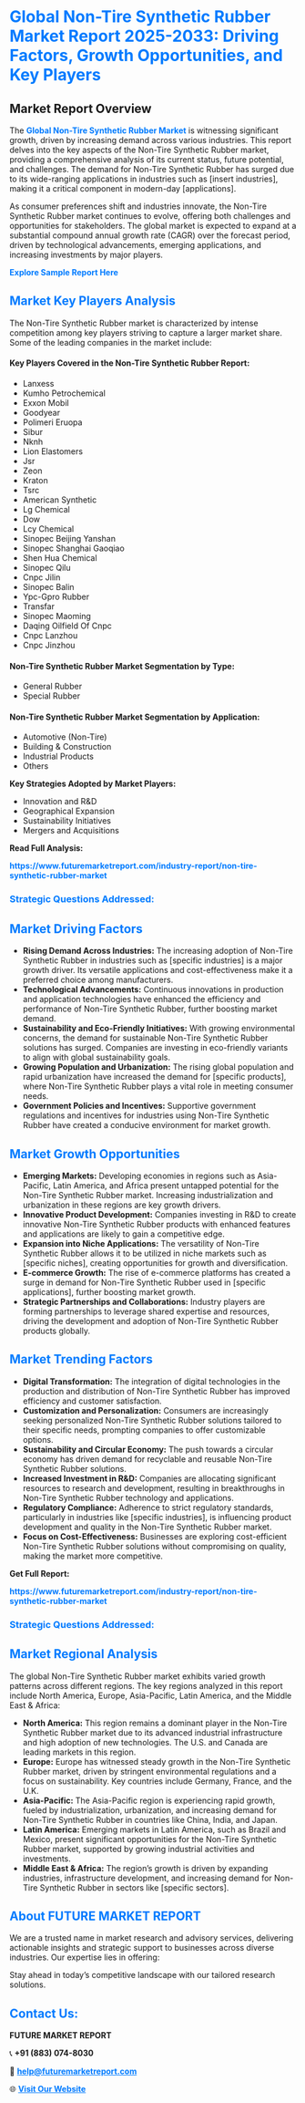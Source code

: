 <h1 style="color: #007BFF;">Global Non-Tire Synthetic Rubber Market Report 2025-2033: Driving Factors, Growth Opportunities, and Key Players</h1>

<section id="overview">
<h2>Market Report Overview</h2>
<p>The <a href="https://www.futuremarketreport.com/industry-report/non-tire-synthetic-rubber-market" style="color: #007BFF; text-decoration: none;"><strong>Global Non-Tire Synthetic Rubber Market</strong></a> is witnessing significant growth, driven by increasing demand across various industries. This report delves into the key aspects of the Non-Tire Synthetic Rubber market, providing a comprehensive analysis of its current status, future potential, and challenges. The demand for Non-Tire Synthetic Rubber has surged due to its wide-ranging applications in industries such as [insert industries], making it a critical component in modern-day [applications].</p>
<p>As consumer preferences shift and industries innovate, the Non-Tire Synthetic Rubber market continues to evolve, offering both challenges and opportunities for stakeholders. The global market is expected to expand at a substantial compound annual growth rate (CAGR) over the forecast period, driven by technological advancements, emerging applications, and increasing investments by major players.</p>
</section>

<section id="overview">
<p><a href="https://www.futuremarketreport.com/request-sample/reportId=29842" style="color: #007BFF; text-decoration: none;"><strong>Explore Sample Report Here</strong></a></p>
</section>

<section id="key-players">
<h2 style="color: #007BFF;">Market Key Players Analysis</h2>
<p>The Non-Tire Synthetic Rubber market is characterized by intense competition among key players striving to capture a larger market share. Some of the leading companies in the market include:</p>
<h4>Key Players Covered in the Non-Tire Synthetic Rubber Report:</h4>
<ul><li>Lanxess</li><li>Kumho Petrochemical</li><li>Exxon Mobil</li><li>Goodyear</li><li>Polimeri Eruopa</li><li>Sibur</li><li>Nknh</li><li>Lion Elastomers</li><li>Jsr</li><li>Zeon</li><li>Kraton</li><li>Tsrc</li><li>American Synthetic</li><li>Lg Chemical</li><li>Dow</li><li>Lcy Chemical</li><li>Sinopec Beijing Yanshan</li><li>Sinopec Shanghai Gaoqiao</li><li>Shen Hua Chemical</li><li>Sinopec Qilu</li><li>Cnpc Jilin</li><li>Sinopec Balin</li><li>Ypc-Gpro Rubber</li><li>Transfar</li><li>Sinopec Maoming</li><li>Daqing Oilfield Of Cnpc</li><li>Cnpc Lanzhou</li><li>Cnpc Jinzhou</li></ul>
<h4>Non-Tire Synthetic Rubber Market Segmentation by Type:</h4>
<ul><li>General Rubber</li><li>Special Rubber</li></ul>

<h4>Non-Tire Synthetic Rubber Market Segmentation by Application:</h4>
<ul><li>Automotive (Non-Tire)</li><li>Building &amp; Construction</li><li>Industrial Products</li><li>Others</li></ul>
<p><strong>Key Strategies Adopted by Market Players:</strong></p>
<ul>
<li>Innovation and R&D</li>
<li>Geographical Expansion</li>
<li>Sustainability Initiatives</li>
<li>Mergers and Acquisitions</li>
</ul>
</section>

<section>
<p><strong>Read Full Analysis: </strong></p><a href="https://www.futuremarketreport.com/industry-report/non-tire-synthetic-rubber-market" style="color: #007BFF; text-decoration: none;"><strong>https://www.futuremarketreport.com/industry-report/non-tire-synthetic-rubber-market</strong></a>
<h3 style="color: #007BFF;">Strategic Questions Addressed:</h3>
</section>

<section id="driving-factors">
<h2 style="color: #007BFF;">Market Driving Factors</h2>
<ul>
<li><strong>Rising Demand Across Industries:</strong> The increasing adoption of Non-Tire Synthetic Rubber in industries such as [specific industries] is a major growth driver. Its versatile applications and cost-effectiveness make it a preferred choice among manufacturers.</li>
<li><strong>Technological Advancements:</strong> Continuous innovations in production and application technologies have enhanced the efficiency and performance of Non-Tire Synthetic Rubber, further boosting market demand.</li>
<li><strong>Sustainability and Eco-Friendly Initiatives:</strong> With growing environmental concerns, the demand for sustainable Non-Tire Synthetic Rubber solutions has surged. Companies are investing in eco-friendly variants to align with global sustainability goals.</li>
<li><strong>Growing Population and Urbanization:</strong> The rising global population and rapid urbanization have increased the demand for [specific products], where Non-Tire Synthetic Rubber plays a vital role in meeting consumer needs.</li>
<li><strong>Government Policies and Incentives:</strong> Supportive government regulations and incentives for industries using Non-Tire Synthetic Rubber have created a conducive environment for market growth.</li>
</ul>
</section>

<section id="growth-opportunities">
<h2 style="color: #007BFF;">Market Growth Opportunities</h2>
<ul>
<li><strong>Emerging Markets:</strong> Developing economies in regions such as Asia-Pacific, Latin America, and Africa present untapped potential for the Non-Tire Synthetic Rubber market. Increasing industrialization and urbanization in these regions are key growth drivers.</li>
<li><strong>Innovative Product Development:</strong> Companies investing in R&D to create innovative Non-Tire Synthetic Rubber products with enhanced features and applications are likely to gain a competitive edge.</li>
<li><strong>Expansion into Niche Applications:</strong> The versatility of Non-Tire Synthetic Rubber allows it to be utilized in niche markets such as [specific niches], creating opportunities for growth and diversification.</li>
<li><strong>E-commerce Growth:</strong> The rise of e-commerce platforms has created a surge in demand for Non-Tire Synthetic Rubber used in [specific applications], further boosting market growth.</li>
<li><strong>Strategic Partnerships and Collaborations:</strong> Industry players are forming partnerships to leverage shared expertise and resources, driving the development and adoption of Non-Tire Synthetic Rubber products globally.</li>
</ul>
</section>

<section id="trending-factors">
<h2 style="color: #007BFF;">Market Trending Factors</h2>
<ul>
<li><strong>Digital Transformation:</strong> The integration of digital technologies in the production and distribution of Non-Tire Synthetic Rubber has improved efficiency and customer satisfaction.</li>
<li><strong>Customization and Personalization:</strong> Consumers are increasingly seeking personalized Non-Tire Synthetic Rubber solutions tailored to their specific needs, prompting companies to offer customizable options.</li>
<li><strong>Sustainability and Circular Economy:</strong> The push towards a circular economy has driven demand for recyclable and reusable Non-Tire Synthetic Rubber solutions.</li>
<li><strong>Increased Investment in R&D:</strong> Companies are allocating significant resources to research and development, resulting in breakthroughs in Non-Tire Synthetic Rubber technology and applications.</li>
<li><strong>Regulatory Compliance:</strong> Adherence to strict regulatory standards, particularly in industries like [specific industries], is influencing product development and quality in the Non-Tire Synthetic Rubber market.</li>
<li><strong>Focus on Cost-Effectiveness:</strong> Businesses are exploring cost-efficient Non-Tire Synthetic Rubber solutions without compromising on quality, making the market more competitive.</li>
</ul>
</section>

<section>
<p><strong>Get Full Report: </strong></p><a href="https://www.futuremarketreport.com/industry-report/non-tire-synthetic-rubber-market" style="color: #007BFF; text-decoration: none;"><strong>https://www.futuremarketreport.com/industry-report/non-tire-synthetic-rubber-market</strong></a>
<h3 style="color: #007BFF;">Strategic Questions Addressed:</h3>
</section>


<section id="regional-analysis">
<h2 style="color: #007BFF;">Market Regional Analysis</h2>
<p>The global Non-Tire Synthetic Rubber market exhibits varied growth patterns across different regions. The key regions analyzed in this report include North America, Europe, Asia-Pacific, Latin America, and the Middle East & Africa:</p>
<ul>
<li><strong>North America:</strong> This region remains a dominant player in the Non-Tire Synthetic Rubber market due to its advanced industrial infrastructure and high adoption of new technologies. The U.S. and Canada are leading markets in this region.</li>
<li><strong>Europe:</strong> Europe has witnessed steady growth in the Non-Tire Synthetic Rubber market, driven by stringent environmental regulations and a focus on sustainability. Key countries include Germany, France, and the U.K.</li>
<li><strong>Asia-Pacific:</strong> The Asia-Pacific region is experiencing rapid growth, fueled by industrialization, urbanization, and increasing demand for Non-Tire Synthetic Rubber in countries like China, India, and Japan.</li>
<li><strong>Latin America:</strong> Emerging markets in Latin America, such as Brazil and Mexico, present significant opportunities for the Non-Tire Synthetic Rubber market, supported by growing industrial activities and investments.</li>
<li><strong>Middle East & Africa:</strong> The region’s growth is driven by expanding industries, infrastructure development, and increasing demand for Non-Tire Synthetic Rubber in sectors like [specific sectors].</li>
</ul>
</section>

<footer>
<h2 style="color: #007BFF;">About FUTURE MARKET REPORT</h2>
<p>We are a trusted name in market research and advisory services, delivering actionable insights and strategic support to businesses across diverse industries. Our expertise lies in offering:</p>

<p>Stay ahead in today’s competitive landscape with our tailored research solutions.</p>

<h2 style="color: #007BFF;">Contact Us:</h2>
<p><strong>FUTURE MARKET REPORT</strong></p>
<p>📞 <strong>+91 (883) 074-8030</strong></p>
<p>📧 <strong><a href="mailto:help@futuremarketreport.com" style="color: #007BFF;">help@futuremarketreport.com</a></strong></p>
<p>🌐 <strong><a href="https://www.futuremarketreport.com/" style="color: #007BFF;">Visit Our Website</a></strong></p>
</footer>